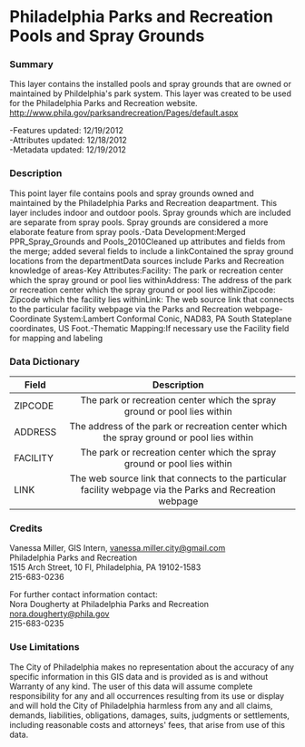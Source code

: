 # Philadelphia Parks and Recreation Pools and Spray Grounds

### Summary  

This layer contains the installed pools and spray grounds that are owned or maintained by Phildelphia's park system. This layer was created to be used for the Philadelphia Parks and Recreation website. http://www.phila.gov/parksandrecreation/Pages/default.aspx  
  
-Features updated: 12/19/2012  
-Attributes updated: 12/18/2012  
-Metadata updated: 12/19/2012

### Description  

This point layer file contains pools and spray grounds owned and maintained by the Philadelphia Parks and Recreation deapartment. This layer includes indoor and outdoor pools. Spray grounds which are included are separate from spray pools. Spray grounds are considered a more elaborate feature from spray pools.-Data Development:Merged PPR_Spray_Grounds and Pools_2010Cleaned up attributes and fields from the merge; added several fields to include a linkContained the spray ground locations from the departmentData sources include Parks and Recreation knowledge of areas-Key Attributes:Facility: The park or recreation center which the spray ground or pool lies withinAddress: The address of the park or recreation center which the spray ground or pool lies withinZipcode: Zipcode which the facility lies withinLink: The web source link that connects to the particular facility webpage via the Parks and Recreation webpage-Coordinate System:Lambert Conformal Conic, NAD83, PA South Stateplane coordinates, US Foot.-Thematic Mapping:If necessary use the Facility field for mapping and labeling  

### Data Dictionary

| Field | Description  
| ----- | :----------:  
| ZIPCODE | The park or recreation center which the spray ground or pool lies within 
| ADDRESS | The address of the park or recreation center which the spray ground or pool lies within 
| FACILITY | The park or recreation center which the spray ground or pool lies within 
| LINK | The web source link that connects to the particular facility webpage via the Parks and Recreation webpage 

### Credits  

Vanessa Miller, GIS Intern, vanessa.miller.city@gmail.com  
Philadelphia Parks and Recreation  
1515 Arch Street, 10 Fl, Philadelphia, PA  19102-1583  
215-683-0236  
  
  
For further contact information contact:   
Nora Dougherty at Philadelphia Parks and Recreation  
nora.dougherty@phila.gov  
215-683-0235

### Use Limitations  

The City of Philadelphia makes no representation about the accuracy of any specific information in this GIS data and is provided as is and without Warranty of any kind. The user of this data will assume complete responsibility for any and all occurrences resulting from its use or display and will hold the City of Philadelphia harmless from any and all claims, demands, liabilities, obligations, damages, suits, judgments or settlements, including reasonable costs and attorneys' fees, that arise from use of this data.